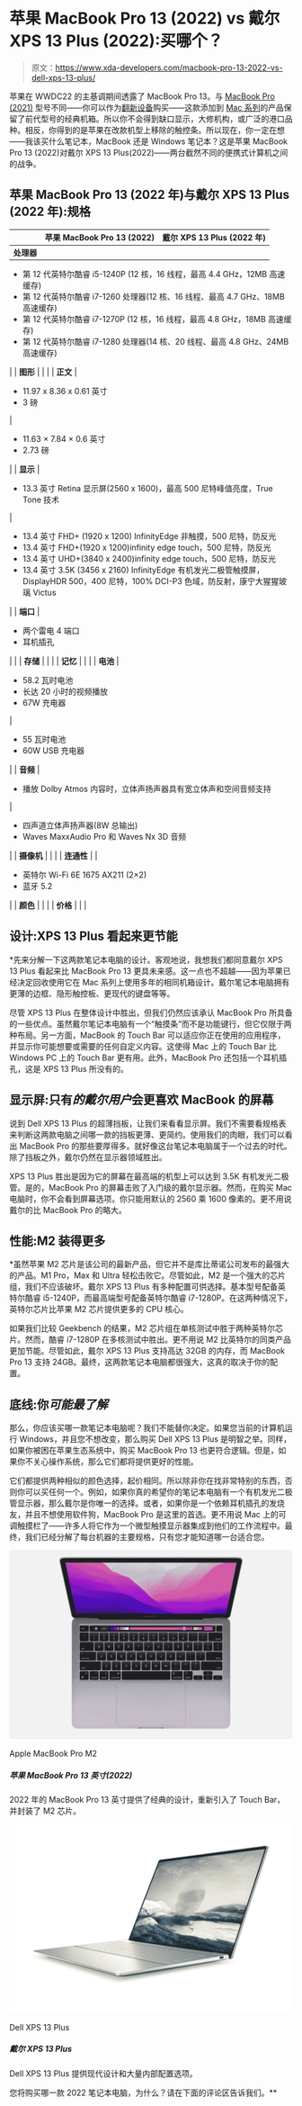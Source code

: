 # 苹果 MacBook Pro 13 (2022) vs 戴尔 XPS 13 Plus (2022):买哪个？

> 原文：<https://www.xda-developers.com/macbook-pro-13-2022-vs-dell-xps-13-plus/>

苹果在 WWDC22 的主基调期间透露了 MacBook Pro 13。与 [MacBook Pro (2021)](https://www.xda-developers.com/macbook-pro-2021/) 型号不同——你可以作为[翻新设备](https://www.xda-developers.com/best-places-buy-refurb-macbook-pro/)购买——这款添加到 [Mac 系列](https://www.xda-developers.com/best-macs/)的产品保留了前代型号的经典机箱。所以你不会得到缺口显示，大修机构，或广泛的港口品种。相反，你得到的是苹果在改款机型上移除的触控条。所以现在，你一定在想——我该买什么笔记本，MacBook 还是 Windows 笔记本？这是苹果 MacBook Pro 13 (2022)对戴尔 XPS 13 Plus(2022)——两台截然不同的便携式计算机之间的战争。

## 苹果 MacBook Pro 13 (2022 年)与戴尔 XPS 13 Plus (2022 年):规格

|  | 苹果 MacBook Pro 13 (2022) | 戴尔 XPS 13 Plus (2022 年) |
| --- | --- | --- |
| **处理器** |  | 

*   第 12 代英特尔酷睿 i5-1240P (12 核，16 线程，最高 4.4 GHz，12MB 高速缓存)
*   第 12 代英特尔酷睿 i7-1260 处理器(12 核、16 线程、最高 4.7 GHz、18MB 高速缓存)
*   第 12 代英特尔酷睿 i7-1270P (12 核，16 线程，最高 4.8 GHz，18MB 高速缓存)
*   第 12 代英特尔酷睿 i7-1280 处理器(14 核、20 线程、最高 4.8 GHz、24MB 高速缓存)

 |
| **图形** |  |  |
| **正文** | 

*   11.97 x 8.36 x 0.61 英寸
*   3 磅

 | 

*   11.63 × 7.84 × 0.6 英寸
*   2.73 磅

 |
| **显示** | 

*   13.3 英寸 Retina 显示屏(2560 x 1600)，最高 500 尼特峰值亮度，True Tone 技术

 | 

*   13.4 英寸 FHD+ (1920 x 1200) InfinityEdge 非触摸，500 尼特，防反光
*   13.4 英寸 FHD+(1920 x 1200)infinity edge touch，500 尼特，防反光
*   13.4 英寸 UHD+(3840 x 2400)infinity edge touch，500 尼特，防反光
*   13.4 英寸 3.5K (3456 x 2160) InfinityEdge 有机发光二极管触摸屏，DisplayHDR 500，400 尼特，100% DCI-P3 色域，防反射，康宁大猩猩玻璃 Victus

 |
| **端口** | 

*   两个雷电 4 端口
*   耳机插孔

 |  |
| **存储** |  |  |
| **记忆** |  |  |
| **电池** | 

*   58.2 瓦时电池
*   长达 20 小时的视频播放
*   67W 充电器

 | 

*   55 瓦时电池
*   60W USB 充电器

 |
| **音频** | 

*   播放 Dolby Atmos 内容时，立体声扬声器具有宽立体声和空间音频支持

 | 

*   四声道立体声扬声器(8W 总输出)
*   Waves MaxxAudio Pro 和 Waves Nx 3D 音频

 |
| **摄像机** |  |  |
| **连通性** |  | 

*   英特尔 Wi-Fi 6E 1675 AX211 (2×2)
*   蓝牙 5.2

 |
| **颜色** |  |  |
| **价格** |  |  |

## 设计:XPS 13 Plus 看起来更节能

 *先来分解一下这两款笔记本电脑的设计。客观地说，我想我们都同意戴尔 XPS 13 Plus 看起来比 MacBook Pro 13 更具未来感。这一点也不超越——因为苹果已经决定回收使用它在 Mac 系列上使用多年的相同机箱设计。戴尔笔记本电脑拥有更薄的边框、隐形触控板、更现代的键盘等等。

尽管 XPS 13 Plus 在整体设计中胜出，但我们仍然应该承认 MacBook Pro 所具备的一些优点。虽然戴尔笔记本电脑有一个“触摸条”而不是功能键行，但它仅限于两种布局。另一方面，MacBook 的 Touch Bar 可以适应你正在使用的应用程序，并显示你可能想要或需要的任何自定义内容。这使得 Mac 上的 Touch Bar 比 Windows PC 上的 Touch Bar 更有用。此外，MacBook Pro 还包括一个耳机插孔，这是 XPS 13 Plus 所没有的。

## 显示屏:只有*的戴尔用户*会更喜欢 MacBook 的屏幕

说到 Dell XPS 13 Plus 的超薄挡板，让我们来看看显示屏。我们不需要看规格表来判断这两款电脑之间哪一款的挡板更薄、更简约。使用我们的肉眼，我们可以看出 MacBook Pro 的那些要厚得多。就好像这台笔记本电脑属于一个过去的时代。除了挡板之外，戴尔仍然在显示器领域胜出。

XPS 13 Plus 胜出是因为它的屏幕在最高端的机型上可以达到 3.5K 有机发光二极管。是的，MacBook Pro 的屏幕击败了入门级的戴尔显示器。然而，在购买 Mac 电脑时，你不会看到屏幕选项。你只能用默认的 2560 乘 1600 像素的。更不用说戴尔的比 MacBook Pro 的略大。

## 性能:M2 装得更多

 *虽然苹果 M2 芯片是该公司的最新产品，但它并不是库比蒂诺公司发布的最强大的产品。M1 Pro，Max 和 Ultra 轻松击败它。尽管如此，M2 是一个强大的芯片组，我们不应该破坏。戴尔 XPS 13 Plus 有多种配置可供选择。基本型号配备英特尔酷睿 i5-1240P，而最高端型号配备英特尔酷睿 i7-1280P。在这两种情况下，英特尔芯片比苹果 M2 芯片提供更多的 CPU 核心。

如果我们比较 Geekbench 的结果，M2 芯片组在单核测试中胜于两种英特尔芯片。然而，酷睿 i7-1280P 在多核测试中胜出。更不用说 M2 比英特尔的同类产品更加节能。尽管如此，戴尔 XPS 13 Plus 支持高达 32GB 的内存，而 MacBook Pro 13 支持 24GB。最终，这两款笔记本电脑都很强大，这真的取决于你的配置。

## 底线:你*可能最了解*

那么，你应该买哪一款笔记本电脑呢？我们不能替你决定。如果您当前的计算机运行 Windows，并且您不想改变，那么购买 Dell XPS 13 Plus 是明智之举。同样，如果你被困在苹果生态系统中，购买 MacBook Pro 13 也更符合逻辑。但是，如果你不关心操作系统，那么它们都将提供更好的性能。

它们都提供两种相似的颜色选择，起价相同。所以除非你在找非常特别的东西，否则你可以买任何一个。例如，如果你真的希望你的笔记本电脑有一个有机发光二极管显示器，那么戴尔是你唯一的选择。或者，如果你是一个依赖耳机插孔的发烧友，并且不想使用软件狗，MacBook Pro 是这里的首选。更不用说 Mac 上的可调触摸栏了——许多人将它作为一个微型触摸显示器集成到他们的工作流程中。最终，我们已经分解了每台机器的主要规格，只有您才能知道哪一台适合您。

 <picture>![The Apple MacBook Pro M2 comes with a Touch Bar and is suitable for students working on audio and video editing.](img/9e5995446e68dcc2f358d0a922f47084.png)</picture> 

Apple MacBook Pro M2

##### 苹果 MacBook Pro 13 英寸(2022)

2022 年的 MacBook Pro 13 英寸提供了经典的设计，重新引入了 Touch Bar，并封装了 M2 芯片。

 <picture>![The Dell XPS 13 Plus is one of the most futuristic-looking laptops we've seen in a long time, and it has powerful processors and a sharp OLED display, too.](img/e49af3d21156f9ec1c57b31554b051ee.png)</picture> 

Dell XPS 13 Plus

##### 戴尔 XPS 13 Plus

Dell XPS 13 Plus 提供现代设计和大量内部配置选项。

您将购买哪一款 2022 笔记本电脑，为什么？请在下面的评论区告诉我们。**